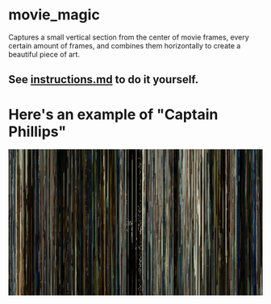 # movie_magic
Captures a small vertical section from the center of movie frames, every certain amount of frames, and combines them horizontally to create a beautiful piece of art.

## See [instructions.md](/instructions.md) to do it yourself.

# Here's an example of "Captain Phillips"

![Here's an example of Captain Phillips](out1.png)
